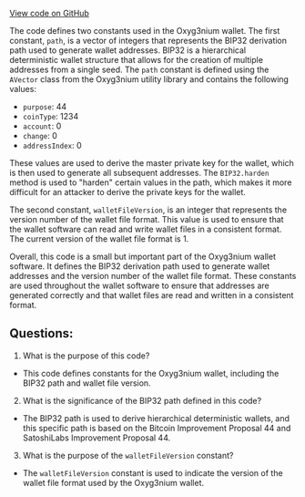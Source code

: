 [View code on GitHub](https://github.com/alephium/alephium/wallet/src/main/scala/org/alephium/wallet/Constants.scala)

The code defines two constants used in the Oxyg3nium wallet. The first constant, `path`, is a vector of integers that represents the BIP32 derivation path used to generate wallet addresses. BIP32 is a hierarchical deterministic wallet structure that allows for the creation of multiple addresses from a single seed. The `path` constant is defined using the `AVector` class from the Oxyg3nium utility library and contains the following values:

- `purpose`: 44
- `coinType`: 1234
- `account`: 0
- `change`: 0
- `addressIndex`: 0

These values are used to derive the master private key for the wallet, which is then used to generate all subsequent addresses. The `BIP32.harden` method is used to "harden" certain values in the path, which makes it more difficult for an attacker to derive the private keys for the wallet.

The second constant, `walletFileVersion`, is an integer that represents the version number of the wallet file format. This value is used to ensure that the wallet software can read and write wallet files in a consistent format. The current version of the wallet file format is 1.

Overall, this code is a small but important part of the Oxyg3nium wallet software. It defines the BIP32 derivation path used to generate wallet addresses and the version number of the wallet file format. These constants are used throughout the wallet software to ensure that addresses are generated correctly and that wallet files are read and written in a consistent format.
## Questions: 
 1. What is the purpose of this code?
- This code defines constants for the Oxyg3nium wallet, including the BIP32 path and wallet file version.

2. What is the significance of the BIP32 path defined in this code?
- The BIP32 path is used to derive hierarchical deterministic wallets, and this specific path is based on the Bitcoin Improvement Proposal 44 and SatoshiLabs Improvement Proposal 44.

3. What is the purpose of the `walletFileVersion` constant?
- The `walletFileVersion` constant is used to indicate the version of the wallet file format used by the Oxyg3nium wallet.
